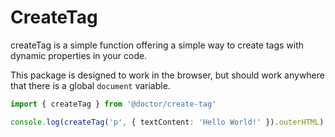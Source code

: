 # CreateTag

createTag is a simple function offering a simple way to create tags with dynamic properties in your code.

This package is designed to work in the browser, but should work anywhere that there is a global `document` variable.

```ts
import { createTag } from '@doctor/create-tag'

console.log(createTag('p', { textContent: 'Hello World!' }).outerHTML)
```
